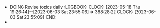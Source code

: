- DOING Revise topics daily
  :LOGBOOK:
  CLOCK: [2023-05-18 Thu 19:26:44]--[2023-06-03 Sat 23:55:06] =>  388:28:22
  CLOCK: [2023-06-03 Sat 23:55:09]
  :END:
-